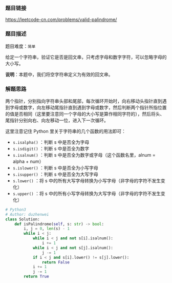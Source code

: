 ### 题目链接
https://leetcode-cn.com/problems/valid-palindrome/

### 题目描述
题目难度：```简单```

给定一个字符串，验证它是否是回文串，只考虑字母和数字字符，可以忽略字母的大小写。

**说明**：本题中，我们将空字符串定义为有效的回文串。

### 解题思路
两个指针，分别指向字符串头部和尾部，每次循环开始时，向右移动头指针直到遇到字母或数字，向左移动尾指针直到遇到字母或数字，然后判断两个指针所指位置的值是否相同（这里要注意同一个字母的大小写是算作相同字符的），然后将头、尾指针分别向右、向左移动一位，进入下一次循环。

这里注意记住 Python 里关于字符串的几个函数的用法即可：

- ```s.isalpha()``` ：判断 s 中是否全为字母
- ```s.isdigit()``` ：判断 s 中是否全为数字
- ```s.isalnum()``` ：判断 s 中是否全为数字或字母（这个函数名里，alnum = alpha + num）
- ```s.islower()``` ：判断 s 中是否全为小写字母
- ```s.isupper()``` ：判断 s 中是否全为大写字母
- ```s.lower()``` ：将 s 中的所有大写字母转换为小写字母（非字母的字符不发生变化）
- ```s.upper()``` ：将 s 中的所有小写字母转换为大写字母（非字母的字符不发生变化）

```python
# Python3
# Author: duzhenwei
class Solution:
    def isPalindrome(self, s: str) -> bool:
        i, j = 0, len(s) - 1
        while i < j:
            while i < j and not s[i].isalnum():
                i += 1
            while i < j and not s[j].isalnum():
                j -= 1
            if i < j and s[i].lower() != s[j].lower():
                return False
            i += 1
            j -= 1
        return True
```
